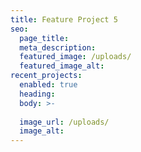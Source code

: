 ```yaml
---
title: Feature Project 5
seo:
  page_title:
  meta_description:
  featured_image: /uploads/
  featured_image_alt:
recent_projects:
  enabled: true
  heading: 
  body: >-
    
  image_url: /uploads/
  image_alt:
---
```

